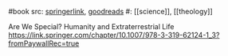 #book 
src: [springerlink](https://link.springer.com/book/10.1007/978-3-319-62124-1), [goodreads](https://www.goodreads.com/book/show/36574203-issues-in-science-and-theology) 
#: [[science]], [[theology]] 

  
Are We Special? Humanity and Extraterrestrial Life https://link.springer.com/chapter/10.1007/978-3-319-62124-1_3?fromPaywallRec=true